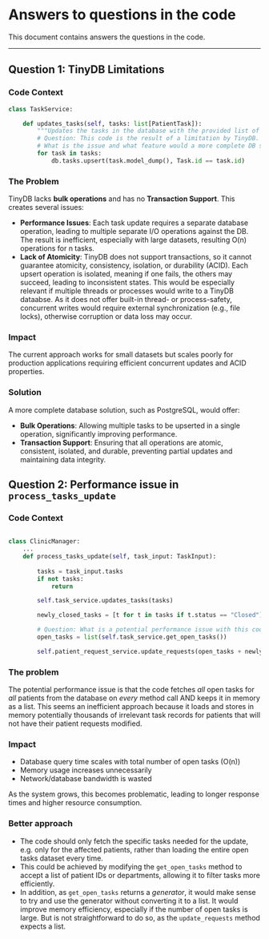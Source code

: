 # Answers to questions in the code

This document contains answers the questions in the code.

---

## Question 1: TinyDB Limitations

### Code Context
```python
class TaskService:

    def updates_tasks(self, tasks: list[PatientTask]):
        """Updates the tasks in the database with the provided list of tasks."""
        # Question: This code is the result of a limitation by TinyDB. 
        # What is the issue and what feature would a more complete DB solution offer?
        for task in tasks:
            db.tasks.upsert(task.model_dump(), Task.id == task.id)
```

### The Problem
TinyDB lacks **bulk operations** and has no **Transaction Support**. This creates several issues:

- **Performance Issues**: Each task update requires a separate database operation, leading to multiple separate I/O operations against the DB. The result is inefficient, especially with large datasets, resulting O(n) operations for n tasks.
- **Lack of Atomicity**: TinyDB does not support transactions, so it cannot guarantee atomicity, consistency, isolation, or durability (ACID). Each upsert operation is isolated, meaning if one fails, the others may succeed, leading to inconsistent states. This would be especially relevant if multiple threads or processes would write to a TinyDB dataabse. As it does not offer built-in thread- or process-safety, concurrent writes would require external synchronization (e.g., file locks), otherwise corruption or data loss may occur.

### Impact
The current approach works for small datasets but scales poorly for production applications requiring efficient concurrent updates and ACID properties.

### Solution
A more complete database solution, such as PostgreSQL, would offer:
- **Bulk Operations**: Allowing multiple tasks to be upserted in a single operation, significantly improving performance.
- **Transaction Support**: Ensuring that all operations are atomic, consistent, isolated, and durable, preventing partial updates and maintaining data integrity.

## Question 2: Performance issue in `process_tasks_update`

### Code Context
```python

class ClinicManager:
    ...
    def process_tasks_update(self, task_input: TaskInput):
        
        tasks = task_input.tasks
        if not tasks:
            return

        self.task_service.updates_tasks(tasks)

        newly_closed_tasks = [t for t in tasks if t.status == "Closed"]

        # Question: What is a potential performance issue with this code ?
        open_tasks = list(self.task_service.get_open_tasks())

        self.patient_request_service.update_requests(open_tasks + newly_closed_tasks)
```

### The problem
The potential performance issue is that the code fetches *all* open tasks for *all* patients from the database on *every* method call AND keeps it in memory as a list. This seems an inefficient approach because it loads and stores in memory potentially thousands of irrelevant task records for patients that will not have their patient requests modified.

### Impact
- Database query time scales with total number of open tasks (O(n))
- Memory usage increases unnecessarily
- Network/database bandwidth is wasted

As the system grows, this becomes problematic, leading to longer response times and higher resource consumption.

### Better approach
- The code should only fetch the specific tasks needed for the update, e.g. only for the affected patients, rather than loading the entire open tasks dataset every time.
- This could be achieved by modifying the `get_open_tasks` method to accept a list of patient IDs or departments, allowing it to filter tasks more efficiently.
- In addition, as `get_open_tasks` returns a *generator*, it would make sense to try and use the generator without converting it to a list. It would improve memory efficiency, especially if the number of open tasks is large. But is not straightforward to do so, as the `update_requests` method expects a list.


